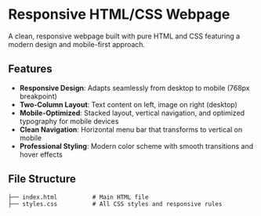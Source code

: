 # Responsive HTML/CSS Webpage

A clean, responsive webpage built with pure HTML and CSS featuring a modern design and mobile-first approach.

## Features

- **Responsive Design**: Adapts seamlessly from desktop to mobile (768px breakpoint)
- **Two-Column Layout**: Text content on left, image on right (desktop)
- **Mobile-Optimized**: Stacked layout, vertical navigation, and optimized typography for mobile devices
- **Clean Navigation**: Horizontal menu bar that transforms to vertical on mobile
- **Professional Styling**: Modern color scheme with smooth transitions and hover effects

## File Structure

```
├── index.html          # Main HTML file
├── styles.css          # All CSS styles and responsive rules